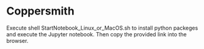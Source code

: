 # Coppersmith

Execute shell StartNotebook_Linux_or_MacOS.sh to install python packeges and execute the Jupyter notebook. Then copy the provided link into the browser.  
